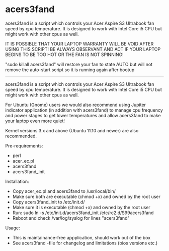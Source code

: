 acers3fand
==========

acers3fand is a script which controls your Acer Aspire S3 Ultrabook fan speed by cpu temperature.
It is designed to work with Intel Core i5 CPU but might work with other cpus as well.

IT IS POSSIBLE THAT YOUR LAPTOP WARRANTY WILL BE VOID AFTER USING THIS SCRIPT!
BE ALWAYS OBSERVANT AND ACT IF YOUR LAPTOP BEGINS TO BE TOO HOT OR THE FAN IS NOT SPINNING!

"sudo killall acers3fand" will restore your fan to state AUTO
but will not remove the auto-start script so it is running again after bootup

----------------------------------------

acers3fand is a script which controls your Acer Aspire S3 Ultrabook
fan speed by cpu temperature. It is designed to work with Intel Core i5 CPU
but might work with other cpus as well.

For Ubuntu (Gnome) users we would also recommend using Jupiter indicator
application (in addition with acers3fand) to manage cpu frequency
and power stages to get lower temperatures and allow acers3fand to
make your laptop even more quiet!

Kernel versions 3.x and above (Ubuntu 11.10 and newer) are also recommended.

Pre-requirements:
- perl
- acer_ec.pl
- acers3fand
- acers3fand_init

Installation:
- Copy acer_ec.pl and acers3fand to /usr/local/bin/
- Make sure both are executable (chmod +x) and owned by the root user
- Copy acers3fand_init to /etc/init.d/
- Make sure it is executable (chmod +x) and owned by the root user
- Run: sudo ln -s /etc/init.d/acers3fand_init /etc/rc2.d/S99acers3fand
- Reboot and check /var/log/syslog for lines "acers3fand"

Usage:
- This is maintainance-free appplication, should work out of the box
- See acers3fand -file for changelog and limitations (bios versions etc.)
